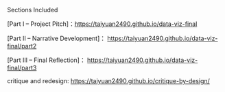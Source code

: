 Sections Included

[Part I – Project Pitch]：https://taiyuan2490.github.io/data-viz-final

[Part II – Narrative Development]： https://taiyuan2490.github.io/data-viz-final/part2

[Part III – Final Reflection]： https://taiyuan2490.github.io/data-viz-final/part3

critique and redesign: https://taiyuan2490.github.io/critique-by-design/


